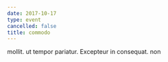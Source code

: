 ```yaml
---
date: 2017-10-17
type: event
cancelled: false
title: commodo
---
```

mollit. ut tempor pariatur. Excepteur in consequat. non